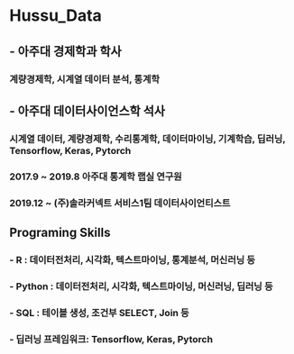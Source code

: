 # Hussu_Data
## - 아주대 경제학과 학사
### 계량경제학, 시계열 데이터 분석, 통계학
## - 아주대 데이터사이언스학 석사
### 시계열 데이터, 계량경제학, 수리통계학, 데이터마이닝, 기계학습, 딥러닝, Tensorflow, Keras, Pytorch
### 2017.9 ~ 2019.8 아주대 통계학 랩실 연구원
### 2019.12 ~ (주)솔라커넥트 서비스1팀 데이터사이언티스트

## Programing Skills
### - R : 데이터전처리, 시각화, 텍스트마이닝, 통계분석, 머신러닝 등
### - Python : 데이터전처리, 시각화, 텍스트마이닝, 머신러닝, 딥러닝 등
### - SQL : 테이블 생성, 조건부 SELECT, Join 등
### - 딥러닝 프레임워크: Tensorflow, Keras, Pytorch
